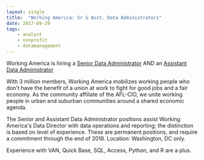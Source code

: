 ```yaml
---
layout: single
title:  "Working America: Sr & Asst. Data Administrators"
date: 2017-09-29
tags: 
    - analyst
    - nonprofit
    - datamanagement
---
```

Working America is hiring a [Senior Data Administrator](https://workingamerica.hirecentric.com/jobs/118019.html) AND an [Assistant Data Administrator](https://workingamerica.hirecentric.com/jobs/125047.html)

With 3 million members, Working America mobilizes working people who don't have the benefit of a union at work to fight for good jobs and a fair economy. As the community affiliate of the AFL-CIO, we unite working people in urban and suburban communities around a shared economic agenda.

The Senior and Assistant Data Administrator positions assist Working America's Data Director with data operations and reporting; the distinction is based on level of experience. These are permanent positions, and require a commitment through the end of 2018. Location: Washington, DC only.

Experience with VAN, Quick Base, SQL, Access, Python, and R are a plus.
